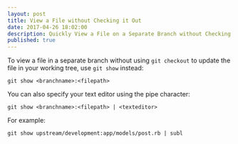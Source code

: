 ```yaml
---
layout: post
title: View a File without Checking it Out
date: 2017-04-26 18:02:00
description: Quickly View a File on a Separate Branch without Checking Out
published: true
---
```

To view a file in a separate branch without using `git checkout` to update the file in your working tree, use `git show` instead:

```
git show <branchname>:<filepath>
```

You can also specify your text editor using the pipe character:
```
git show <branchname>:<filepath> | <texteditor>
```

For example:
```
git show upstream/development:app/models/post.rb | subl
```